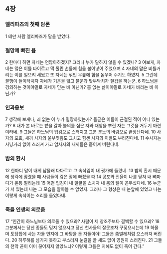 ## 4장
### 엘리파즈의 첫째 담론
1 테만 사람 엘리파즈가 말을 받았다.
### 절망에 빠진 욥
2 한마디 하면 자네는 언짢아하겠지? 그러나 누가 말하지 않을 수 있겠나?
3 여보게, 자네는 많은 이를 타이르고 맥 풀린 손들에 힘을 불어넣어 주었으며
4 자네의 말은 비틀거리는 이를 일으켜 세웠고 또 자네는 꺾인 무릎에 힘을 돋우어 주기도 하였지.
5 그런데 불행이 들이닥치자 자네가 기운을 잃고 불운과 맞부닥치자 질겁을 하는군.
6 하느님을 경외하는 것이야말로 자네가 믿는 바 아닌가? 흠 없는 삶이야말로 자네가 바라는 바 아닌가?
### 인과응보
7 생각해 보게나, 죄 없는 이 누가 멸망하였는가? 올곧은 이들이 근절된 적이 어디 있는가?
8 내가 본 바로는 밭을 갈아 불의를 심은 자와 재앙을 뿌린 자는 그것을 거두기 마련이라네.
9 그들은 하느님의 입김으로 스러지고 그분 분노의 바람으로 끝장난다네.
10 사자의 포효, 새끼 사자의 울부짖음도 그치고 힘센 사자의 이빨도 부러진다네.
11 수사자는 사냥거리 없어 스러져 가고 암사자의 새끼들은 흩어져 버린다네.
### 밤의 환시
12 한마디 말이 내게 남몰래 다다르고 그 속삭임이 내 귓가에 들렸네.
13 밤의 환시 때문에 생각에 잠겼을 때 사람들이 깊은 잠에 빠졌을 때
14 공포와 전율이 나를 덮쳐 내 뼈마디가 온통 떨리는데
15 어떤 입김이 내 얼굴을 스치자 내 몸의 털이 곤두섰다네.
16 누군가 서 있는데 나는 그 모습을 알아볼 수 없었지. 그러나 그 형상은 내 눈앞에 있었고 나는 이렇게 속삭이는 소리를 들었다네.
### 죽을 인생의 의로움
17 “인간이 하느님보다 의로울 수 있으랴? 사람이 제 창조주보다 결백할 수 있으랴?
18 그분께서는 당신 종들도 믿지 않으시고 당신 천사들의 잘못조차 꾸짖으시는데
19 하물며 토담집에 사는 자들 먼지에 그 바탕을 둔 자들이야! 그들은 좀벌레처럼 으스러져 버린다.
20 하루해를 넘기지 못하고 부스러져 눈길을 끌 새도 없이 영원히 스러진다.
21 그들의 천막 끈이 이미 끊어지지 않았느냐? 이렇게 그들은 지혜도 없이 죽어 간다.”
